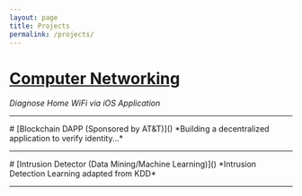 ```yaml
---
layout: page
title: Projects
permalink: /projects/
---
```


# [Computer Networking](../projects/compnetworking)
*Diagnose Home WiFi via iOS Application*
<hr />
# [Blockchain DAPP (Sponsored by AT&T)]()
*Building a decentralized application to verify identity...*
<hr />
# [Intrusion Detector (Data Mining/Machine Learning)]()
*Intrusion Detection Learning adapted from KDD*
<hr />
